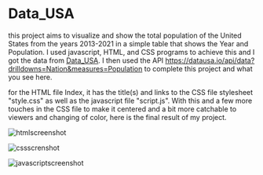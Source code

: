 # Data_USA
this project aims to visualize and show the total population of the United States from the years 2013-2021 in a simple table that shows the Year and Population. I used javascript, HTML, and CSS programs to achieve this and I got the data from [Data_USA](https://datausa.io/about/api/). I then used the API https://datausa.io/api/data?drilldowns=Nation&measures=Population to complete this project and what you see here.

for the HTML file Index, it has the title(s) and links to the CSS file stylesheet "style.css" as well as the javascript file "script.js". With this and a few more touches in the CSS file to make it centered and a bit more catchable to viewers and changing of color, here is the final result of my project.

![htmlscreenshot](https://github.com/samkidane/Data_USA/assets/158447569/1185deea-be5d-4e23-9c46-4dd7478100f7)

![cssscrenshot](https://github.com/samkidane/Data_USA/assets/158447569/70dcbd5d-a506-45e8-8ad2-b4042e8ebf61)

![javascriptscreenshot](https://github.com/samkidane/Data_USA/assets/158447569/ca3acaec-bae3-4ffc-b0f8-efd0f584f8cb)
